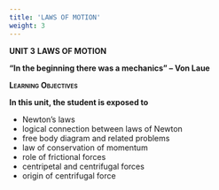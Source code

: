 ```yaml
---
title: 'LAWS OF MOTION'
weight: 3
---
```


**UNIT 3**
**LAWS OF MOTION**


**“In the beginning there was a mechanics” – Von Laue**


**<span class="smallcaps">Learning Objectives</span>**

**In this unit, the student is exposed to**
- Newton’s laws
- logical connection between laws of Newton
- free body diagram and related problems
- law of conservation of momentum
- role of frictional forces
- centripetal and centrifugal forces
- origin of centrifugal force